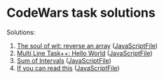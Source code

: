 # CodeWars task solutions

Solutions:
1. [The soul of wit: reverse an array](https://www.codewars.com/kata/reverse-it-quickly) ([JavaScriptFile](https://github.com/i0rdan/codewars-tasks/blob/main/solutions/reverse-array.js))
2. [Multi Line Task++: Hello World](https://www.codewars.com/kata/5935558a32fb828aad001213) ([JavaScriptFile](https://github.com/i0rdan/codewars-tasks/blob/main/solutions/multi-line-hello-world.js))
3. [Sum of Intervals](https://www.codewars.com/kata/52b7ed099cdc285c300001cd) ([JavaScriptFile](https://github.com/i0rdan/codewars-tasks/blob/main/solutions/sum-of-intervals.js))
4. [If you can read this](https://www.codewars.com/kata/586538146b56991861000293) ([JavaScriptFile](https://github.com/i0rdan/codewars-tasks/blob/main/solutions/if-you-can-read-this.js))
